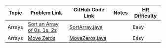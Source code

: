 | Topic  | Problem Link                                                                                                                                                                                         | GitHub Code Link                                                                                                                                          |  Notes               | HR Difficulty        |
| -------- | ------------------------------------------------------------------------------------------------------------------------------------------------------------------------------------------------------ | ------------------------------------------------------------------------------------------------------------------------------------------------------| --------------------- |---------------------|
| Arrays | [Sort an Array of 0s, 1s, 2s](https://www.hackerrank.com/contests/dsa-oct-2025/challenges/sort-an-array-of-0-1-2)                                                                                        | [SortArray.java](https://github.com/vvasani/Logicmojo-DSA-Course-Oct25-vvasani/blob/main/SortArray.java)                                              |                       | Easy                |
| Arrays | [Move Zeros](https://www.hackerrank.com/contests/dsa-oct-2025/challenges/move-zeroes-6)                                                                                        | [MoveZeros.java](https://github.com/vvasani/Logicmojo-DSA-Course-Oct25-vvasani/blob/main/MoveZeros.java)                                                                        |                       | Easy                |  
